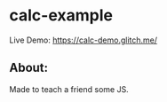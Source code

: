# calc-example
Live Demo: https://calc-demo.glitch.me/<br>
## About:
Made to teach a friend some JS.
